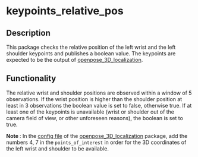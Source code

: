 # keypoints_relative_pos

## Description
This package checks the relative position of the left wrist and the left shoulder keypoints and publishes a boolean value. The keypoints are expected to be the output of [openpose_3D_localization](https://github.com/Roboskel-manipulation/openpose_3D_localization).

## Functionality
The relative wrist and shoulder positions are observed within a window of 5 observations. If  the wrist position is higher than the shoulder position at least in 3 observations  the boolean value is set to false, otherwise true. If at least one of the keypoints is unavailable (wrist or shoulder out of the camera field of view, or other unforeseen reasons), the boolean is set to true.

<b> Note </b>: In the [config file](https://github.com/Roboskel-Manipulation/openpose_3D_localization/blob/main/keypoint_3d_matching/config/keypoint_3d_matching.yaml) of the [openpose_3D_localization](https://github.com/Roboskel-Manipulation/openpose_3D_localization) package, add the numbers 4, 7 in the `points_of_interest` in order for the 3D coordinates of the left wrist and shoulder to be available.
